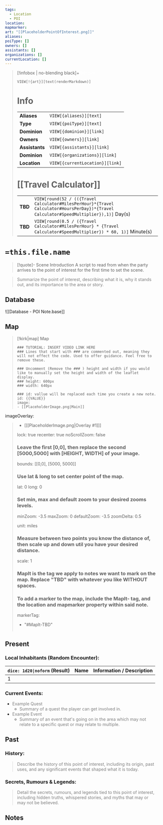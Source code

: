 ```yaml
---
tags:
  - Location
  - POI
location:
mapmarker:
art: "[[PlaceholderPointOfInterest.png]]"
aliases:
poiType: []
owners: []
assistants: []
organizations: []
currentLocation: []
---
```


> [!infobox | no-blending black]+ <font color="#ffffff">Infobox</font>
> 
> `VIEW[!{art}][text(renderMarkdown)]`
> 
> # Info
> |  |  |
> |---|---|
> | **Aliases** | `VIEW[{aliases}][text]` |
> | **Type** | `VIEW[{poiType}][text]` |
> | **Dominion** | `VIEW[{dominion}][link]` |
> | **Owners** | `VIEW[{owners}][link]` |
> | **Assistants** | `VIEW[{assistants}][link]` |
> | **Dominion** | `VIEW[{organizations}][link]` |
> | **Location** | `VIEW[{currentLocation}][link]` |
> 
> # [[Travel Calculator]] 
> |  |  |
> |---|---|
> | **TBD** | `VIEW[round(52 / (({Travel Calculator#MilesPerHour}*{Travel Calculator#HoursPerDay})*{Travel Calculator#SpeedMultiplier}),1)]` Day(s) |
> | **TBD** | `VIEW[round(0.5 / ({Travel Calculator#MilesPerHour} * {Travel Calculator#SpeedMultiplier}) * 60, 1)]` Minute(s) |

# `=this.file.name`

> [!quote]- Scene Introduction
> A script to read from when the party arrives to the point of interest for the first time to set the scene.

> <font color="#7f7f7f">Summarize the point of interest, describing what it is, why it stands out, and its importance to the area or story.</font>

## Database

![[Database - POI Note.base]]

## Map

> [!kirk|map] Map
> ```leaflet
> ### TUTORIAL: INSERT VIDEO LINK HERE
> ### Lines that start with ### are commented out, meaning they will not effect the code. Used to offer guidance. Feel free to remove these.
> 
> ### Uncomment (Remove the ### ) height and width if you would like to manually set the height and width of the leaflet display.
> ### height: 600px
> ### width: 640px
> 
> ### id: vallue will be replaced each time you create a new note.
> id: {{VALUE}}
> image: 
> - [[PlaceholderImage.png|Main]]
imageOverlay:
> - [[[PlaceholderImage.png|Overlay #1]]]
> 
> lock: true
> recenter: true
> noScrollZoom: false
> ### Leave the first [0,0], then replace the second [5000,5000] with [HEIGHT, WIDTH] of your image.
> bounds: [[0,0], [5000, 5000]]
> 
> ### Use lat & long to set center point of the map.
> lat: 0
> long: 0
> 
> ### Set min, max and default zoom to your desired zooms levels.
> minZoom: -3.5
> maxZoom: 0
> defaultZoom: -3.5
> zoomDelta: 0.5
> 
> unit: miles
> ### Measure between two points you know the distance of, then scale up and down util you have your desired distance.
> scale: 1
> ### MapIt is the tag we apply to notes we want to mark on the map. Replace "TBD" with whatever you like WITHOUT spaces.
> ### To add a marker to the map, include the MapIt- tag, and the location and mapmarker property within said note.
> markerTag: 
> - "#MapIt-TBD"
> ```

## Present

### Local Inhabitants (Random Encounter):

| `dice: 1d20\|noform` (Result) | Name | Information / Description |
| ----------------------------- | ---- | ------------------------- |
| 1                             |      |                           |

### Current Events:

 - <font color="#7f7f7f">Example Quest</font>
    - <font color="#7f7f7f">Summary of a quest the player can get involved in.</font>
 -  <font color="#7f7f7f">Example Event</font>
     -  <font color="#7f7f7f">Summary of an event that's going on in the area which may not relate to a specific quest or may relate to multiple.</font>

## Past

### History:

> <font color="#7f7f7f">Describe the history of this point of interest, including its origin, past uses, and any significant events that shaped what it is today.</font>

### Secrets, Rumours & Legends:

> <font color="#7f7f7f">Detail the secrets, rumours, and legends tied to this point of interest, including hidden truths, whispered stories, and myths that may or may not be believed.</font>

## Notes


